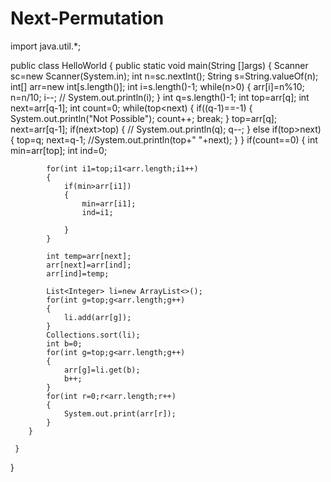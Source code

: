 # Next-Permutation


import java.util.*;

public class HelloWorld
{
     public static void main(String []args)
     {
        Scanner sc=new Scanner(System.in);
        int n=sc.nextInt();
        String s=String.valueOf(n);
        int[] arr=new int[s.length()];
        int i=s.length()-1;
        while(n>0)
        {
            arr[i]=n%10;
            n=n/10;
            i--;
           // System.out.println(i);
        }
        int q=s.length()-1;
        int top=arr[q];
        int next=arr[q-1];
           int count=0;
        while(top<next)
        {
            if((q-1)==-1)
            {
                System.out.println("Not Possible");
                count++;
                break;
            }
            top=arr[q];
            next=arr[q-1];
            if(next>top)
            {
               // System.out.println(q);
                q--;
            }
            else if(top>next)
            {
                top=q;
                next=q-1;
                //System.out.println(top+" "+next);
            }
        }
        if(count==0)
        {
            int min=arr[top];
            int ind=0;
         
            for(int i1=top;i1<arr.length;i1++)
            {
                if(min>arr[i1])
                {
                    min=arr[i1];
                    ind=i1;
            
                }
            }
            
            int temp=arr[next];
            arr[next]=arr[ind];
            arr[ind]=temp;
            
            List<Integer> li=new ArrayList<>();
            for(int g=top;g<arr.length;g++)
            {
                li.add(arr[g]);
            }
            Collections.sort(li);
            int b=0;
            for(int g=top;g<arr.length;g++)
            {
                arr[g]=li.get(b);
                b++;
            }
            for(int r=0;r<arr.length;r++)
            {
                System.out.print(arr[r]);
            }
        }
        
     }
}
